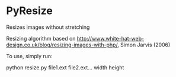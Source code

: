 PyResize
========

Resizes images without stretching

Resizing algorithm based on http://www.white-hat-web-design.co.uk/blog/resizing-images-with-php/, Simon Jarvis (2006)

To use, simply run:

python resize.py file1.ext file2.ext... width height
